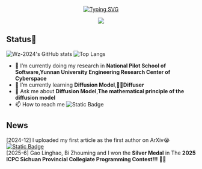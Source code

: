<p align="center">
<a href="https://git.io/typing-svg"><img src="https://readme-typing-svg.demolab.com?font=Fira+Code&weight=80&size=32&pause=1000&color=F74322&background=DFFFEB00&width=435&lines=Welcome+to+My+GitHub!%F0%9F%8E%89" alt="Typing SVG" /></a>
<p>
<p align="center">
  <img src="https://capsule-render.vercel.app/api?type=waving&height=300&color=gradient&text=I'm%20WangZhen🧨&descAlign=66" />
</p>

## Status🤗
![Wz-2024's GitHub stats](https://github-readme-stats.vercel.app/api?username=Wz-2024&show_icons=True&theme=light)
![Top Langs](https://github-readme-stats.vercel.app/api/top-langs/?username=Wz-2024&layout=compact)

- 🔭 I’m currently doing my research in **National Pilot School of Software,Yunnan University Engineering Research Center of Cyberspace**
- 🌱 I’m currently learning **Diffusion Model**,**🧨🧨Diffuser**
- 💬 Ask me about **Diffusion Model**,**The mathematical principle of the diffusion model**
- 📫 How to reach me ![Static Badge](https://img.shields.io/badge/Email-tuobazhen%40yeah.net-blue)
## News
[2024-12] I uploaded my first article as the first author on ArXiv😭 [![Static Badge](https://img.shields.io/badge/ArXiv-Diffusion%20Model%20From%20Scratch-red?labelColor=red&color=gray)](https://arxiv.org/abs/2412.10824v1) <br>
[2025-6] Gao Linghao, Bi Zhouming and I won the **Silver Medal**  in The **2025 ICPC Sichuan Provincial Collegiate Programming Contest!!!** 🎉🎉<br> 


